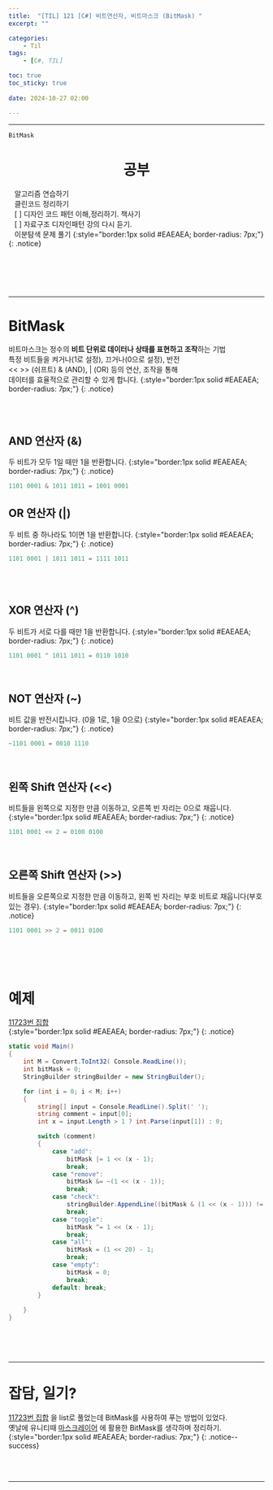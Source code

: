 ```yaml
---
title:  "[TIL] 121 [C#] 비트연산자, 비트마스크 (BitMask) "
excerpt: ""

categories:
    - Til
tags:
    - [C#, TIL]

toc: true
toc_sticky: true
 
date: 2024-10-27 02:00

---
```

- - -

`BitMask`

<center><H1>  공부 </H1></center>

&nbsp;&nbsp; 알고리즘 연습하기     
&nbsp;&nbsp; 클린코드 정리하기   
&nbsp;&nbsp; [ ] 디자인 코드 패턴 이해,정리하기. 책사기  
&nbsp;&nbsp; [ ] 자료구조 디자인패턴 강의 다시 듣기.   
&nbsp;&nbsp; 이분탐색 문제 풀기
{:style="border:1px solid #EAEAEA; border-radius: 7px;"}
{: .notice}  


<br><br><br><br>
- - - 

# BitMask
비트마스크는 정수의 **비트 단위로 데이터나 상태를 표현하고 조작**하는 기법  
특정 비트들을 켜거나(1로 설정), 끄거나(0으로 설정), 반전  
<< >> (쉬프트) & (AND), | (OR) 등의 연산, 조작을 통해  
데이터를 효율적으로 관리할 수 있게 합니다.
{:style="border:1px solid #EAEAEA; border-radius: 7px;"}
{: .notice}  

<br><br>

## AND 연산자 (**&**)
두 비트가 모두 1일 때만 1을 반환합니다.
{:style="border:1px solid #EAEAEA; border-radius: 7px;"}
{: .notice}  

<div class="notice--primary" markdown="1"> 

```c# 
1101 0001 & 1011 1011 = 1001 0001 
```
</div>

## OR 연산자 (**|**)
두 비트 중 하나라도 1이면 1을 반환합니다.
{:style="border:1px solid #EAEAEA; border-radius: 7px;"}
{: .notice}  

<div class="notice--primary" markdown="1"> 

```c# 
1101 0001 | 1011 1011 = 1111 1011 
```
</div>

<br><Br>

## XOR 연산자 (**^**)
두 비트가 서로 다를 때만 1을 반환합니다.
{:style="border:1px solid #EAEAEA; border-radius: 7px;"}
{: .notice}  

<div class="notice--primary" markdown="1"> 

```c# 
1101 0001 ^ 1011 1011 = 0110 1010
```
</div>

<br>

## NOT 연산자 (**~**)
비트 값을 반전시킵니다. (0을 1로, 1을 0으로)
{:style="border:1px solid #EAEAEA; border-radius: 7px;"}
{: .notice}  

<div class="notice--primary" markdown="1"> 

```c# 
~1101 0001 = 0010 1110 
```
</div>

<br>

## 왼쪽 Shift 연산자 (**<<**)
비트들을 왼쪽으로 지정한 만큼 이동하고, 오른쪽 빈 자리는 0으로 채웁니다.
{:style="border:1px solid #EAEAEA; border-radius: 7px;"}
{: .notice}  

<div class="notice--primary" markdown="1"> 

```c# 
1101 0001 << 2 = 0100 0100
```
</div>

<br>

## 오른쪽 Shift 연산자 (**>>**)
비트들을 오른쪽으로 지정한 만큼 이동하고, 왼쪽 빈 자리는 부호 비트로 채웁니다(부호 있는 경우).
{:style="border:1px solid #EAEAEA; border-radius: 7px;"}
{: .notice}  

<div class="notice--primary" markdown="1"> 

```c# 
1101 0001 >> 2 = 0011 0100
```
</div>

<br><br><br>


# 예제
[11723번 집합](https://www.acmicpc.net/problem/11723)  
{:style="border:1px solid #EAEAEA; border-radius: 7px;"}
{: .notice}  

<div class="notice--primary" markdown="1"> 

```c# 
static void Main()
{
    int M = Convert.ToInt32( Console.ReadLine());
    int bitMask = 0;
    StringBuilder stringBuilder = new StringBuilder();

    for (int i = 0; i < M; i++)
    {
        string[] input = Console.ReadLine().Split(' ');
        string comment = input[0];
        int x = input.Length > 1 ? int.Parse(input[1]) : 0;

        switch (comment) 
        {
            case "add":
                bitMask |= 1 << (x - 1);
                break;
            case "remove": 
                bitMask &= ~(1 << (x - 1));
                break;
            case "check":
                stringBuilder.AppendLine((bitMask & (1 << (x - 1))) != 0 ? "1":"0");
                break;
            case "toggle":
                bitMask ^= 1 << (x - 1);
                break;
            case "all":
                bitMask = (1 << 20) - 1;
                break;
            case "empty":
                bitMask = 0;
                break;
            default: break;
        }
        
    }
}
```

</div>

<br><br><br>
- - - 


# 잡담, 일기?
[11723번 집합](https://www.acmicpc.net/problem/11723) 을 list로 풀었는데 BitMask를 사용하여 푸는 방법이 있었다.  
옛날에 유니티때 [마스크레이어](https://levell1.github.io/memo%20unity/MUnity-MaskLayer/#1-masklayer) 에 활용한 BitMask를 생각하며 정리하기.
{:style="border:1px solid #EAEAEA; border-radius: 7px;"}
{: .notice--success}  


<br><br>
- - -